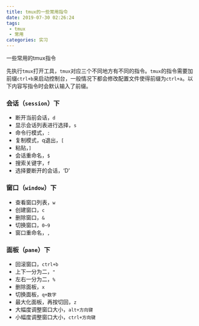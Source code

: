 ```yaml
---
title: tmux的一些常用指令
date: 2019-07-30 02:26:24
tags: 
 - tmux 
 - 常用
categories: 实习
---
```

一些常用的tmux指令
<!--more-->
先执行`tmux`打开工具，`tmux`对应三个不同地方有不同的指令。`tmux`的指令需要加前缀`ctrl+b`来启动控制台，一般情况下都会修改配置文件使得前缀为`ctrl+a`。以下内容写指令时会默认输入了前缀。

### 会话（`session`）下

*   断开当前会话，`d`
*   显示会话列表进行选择，`s`
*   命令行模式，`:`
*   复制模式，q退出，`[`
*   粘贴，`]`
*   会话重命名，`$`
*   搜索关键字，`f`
*   选择要断开的会话，‘D’

### 窗口（`window`）下

*   查看窗口列表，`w`
*   创建窗口，`c`
*   删除窗口，`&`
*   切换窗口，`0~9`
*   窗口重命名，`,`

### 面板（`pane`）下

*   回滚窗口，`ctrl+b`
*   上下一分为二，`"`
*   左右一分为二，`%`
*   删除面板，`x`
*   切换面板，`q+数字`
*   最大化面板，再按切回，`z`
*   大幅度调整窗口大小，`alt+方向键`
*   小幅度调整窗口大小，`ctrl+方向键`
